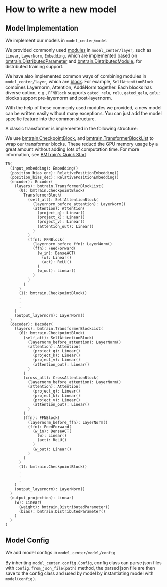 # How to write a new model

## Model Implementation

We implement our models in `model_center/model`

We provided commonly used [modules](https://bmtrain.readthedocs.io/en/latest/api/module.html) in `model_center/layer`, such as `Linear`, `LayerNorm`, `Embedding`, 
which are implemented based on [bmtrain.DistributedParameter](https://bmtrain.readthedocs.io/en/latest/api/bmtrain.html#bmtrain.DistributedParameter)
and [bmtrain.DistributedModule](https://bmtrain.readthedocs.io/en/latest/api/bmtrain.html#bmtrain.DistributedModule), for distributed training support.

We have also implemented common ways of combining modules in `model_center/layer`, which are [block](https://bmtrain.readthedocs.io/en/latest/api/block.html).
For example, `SelfAttentionBlock` combines Layernorm, Attention, Add&Norm together.
Each blocks has diverse option, e.g., `FFNBlock` supports `gated_relu`, `relu`, `gated_gelu`, `gelu`; blocks support pre-layernorm and post-layernorm.

With the help of these commonly used modules we provided, a new model can be written easily without many exceptions. You can just add the model specific feature into the common structure.

A classic transformer is implemented in the following structure:

We use [bmtrain.CheckpointBlock](https://bmtrain.readthedocs.io/en/latest/api/bmtrain.html#bmtrain.CheckpointBlock), and
[bmtrain.TransformerBlockList](https://bmtrain.readthedocs.io/en/latest/api/bmtrain.html#bmtrain.TransformerBlockList) to wrap our transformer blocks.
These reducd the GPU memory usage by a great amount without adding lots of computation time.
For more information, see [BMTrain's Quick Start](https://bmtrain.readthedocs.io/en/latest/notes/quickstart-zh.html)

```
T5(
  (input_embedding): Embedding()
  (position_bias_enc): RelativePositionEmbedding()
  (position_bias_dec): RelativePositionEmbedding()
  (encoder): Encoder(
    (layers): bmtrain.TransformerBlockList(
      (0): bmtrain.CheckpointBlock(
        TransformerBlock(
          (self_att): SelfAttentionBlock(
            (layernorm_before_attention): LayerNorm()
            (attention): Attention(
              (project_q): Linear()
              (project_k): Linear()
              (project_v): Linear()
              (attention_out): Linear()
            )
          )
          (ffn): FFNBlock(
            (layernorm_before_ffn): LayerNorm()
            (ffn): FeedForward(
              (w_in): DenseACT(
                (w): Linear()
                (act): ReLU()
              )
              (w_out): Linear()
            )
          )
        )
      )
      (1): bmtrain.CheckpointBlock()
      .
      .
      .
    )
    (output_layernorm): LayerNorm()
  )
  (decoder): Decoder(
    (layers): bmtrain.TransformerBlockList(
      (0): bmtrain.CheckpointBlock(
        (self_att): SelfAttentionBlock(
          (layernorm_before_attention): LayerNorm()
          (attention): Attention(
            (project_q): Linear()
            (project_k): Linear()
            (project_v): Linear()
            (attention_out): Linear()
          )
        )
        (cross_att): CrossAttentionBlock(
          (layernorm_before_attention): LayerNorm()
          (attention): Attention(
            (project_q): Linear()
            (project_k): Linear()
            (project_v): Linear()
            (attention_out): Linear()
          )
        )
        (ffn): FFNBlock(
          (layernorm_before_ffn): LayerNorm()
          (ffn): FeedForward(
            (w_in): DenseACT(
              (w): Linear()
              (act): ReLU()
            )
            (w_out): Linear()
          )
        )
      )
      (1): bmtrain.CheckpointBlock()
      .
      .
      .
    )
    (output_layernorm): LayerNorm()
  )
  (output_projection): Linear(
    (w): Linear(
      (weight): bmtrain.DistributedParameter()
      (bias): bmtrain.DistributedParameter()
    )
  )
)
```

## Model Config

We add model configs in `model_center/model/config`

By inheriting `model_center.config.Config`, config class can parse json files with `config.from_json_file(path)` method,
the parsed json file are then save to the config class and used by model by instantiating model with `model(config)`.